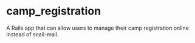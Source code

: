 camp_registration
=================

A Rails app that can allow users to manage their camp registration online instead of snail-mail.